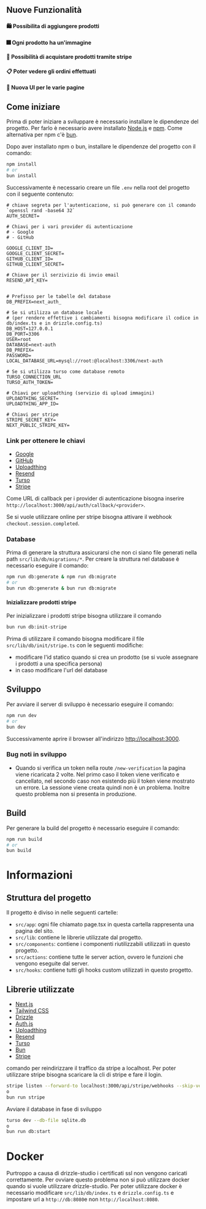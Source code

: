 ## Nuove Funzionalità
#### 🛍 Possibilita di aggiungere prodotti 
#### 🎆 Ogni prodotto ha un'immagine 
#### 💸 Possibilità di acquistare prodotti tramite stripe
#### 📋 Poter vedere gli ordini effettuati
#### 🎉 Nuova UI per le varie pagine

## Come iniziare

Prima di poter iniziare a sviluppare è necessario installare le dipendenze del progetto. Per farlo è necessario avere installato [Node.js](https://nodejs.org/en/) e [npm](https://www.npmjs.com/).
Come alternativa per npm c'è [bun](https://bun.sh/).

Dopo aver installato npm o bun, installare le dipendenze del progetto con il comando:
```bash
npm install
# or
bun install
```

Successivamente è necessario creare un file `.env` nella root del progetto con il seguente contenuto:
```.dotenv
# chiave segreta per l'autenticazione, si può generare con il comando `openssl rand -base64 32`
AUTH_SECRET=

# Chiavi per i vari provider di autenticazione
# - Google
# - GitHub

GOOGLE_CLIENT_ID=
GOOGLE_CLIENT_SECRET=
GITHUB_CLIENT_ID=
GITHUB_CLIENT_SECRET=

# Chiave per il serzivizio di invio email
RESEND_API_KEY=


# Prefisso per le tabelle del database
DB_PREFIX=next_auth_

# Se si utilizza un database locale
# (per rendere effettive i cambiamenti bisogna modificare il codice in db/index.ts e in drizzle.config.ts)
DB_HOST=127.0.0.1
DB_PORT=3306
USER=root
DATABASE=next-auth
DB_PREFIX=
PASSWORD=
LOCAL_DATABASE_URL=mysql://root:@localhost:3306/next-auth

# Se si utilizza turso come database remoto
TURSO_CONNECTION_URL
TURSO_AUTH_TOKEN=

# Chiavi per uploadthing (servizio di upload immagini)
UPLOADTHING_SECRET=
UPLOADTHING_APP_ID=

# Chiavi per stripe
STRIPE_SECRET_KEY=
NEXT_PUBLIC_STRIPE_KEY=
```

### Link per ottenere le chiavi
- [Google](https://console.cloud.google.com/)
- [GitHub](https://github.com/settings/apps)
- [Uploadthing](https://uploadthing.com/)
- [Resend](https://resend.com/)
- [Turso](https://turso.tech/)
- [Stripe](https://docs.stripe.com/keys)

Come URL di callback per i provider di autenticazione bisogna inserire `http://localhost:3000/api/auth/callback/<provider>`.

Se si vuole utilizzare online per stripe bisogna attivare il webhook `checkout.session.completed`.

### Database
Prima di generare la struttura assicurarsi che non ci siano file generati nella path `src/lib/db/migrations/*`.
Per creare la struttura nel database è necessario eseguire il comando:
```bash
npm run db:generate & npm run db:migrate
# or
bun run db:generate & bun run db:migrate
```

#### Inizializzare prodotti stripe
Per inizializzare i prodotti stripe bisogna utilizzare il comando 
```bash
bun run db:init-stripe
```
Prima di utilizzare il comando bisogna modificare il file `src/lib/db/init/stripe.ts` con le seguenti modifiche:
- modificare l'id statico quando si crea un prodotto (se si vuole assegnare i prodotti a una specifica persona)
- in caso modificare l'url del database


## Sviluppo
Per avviare il server di sviluppo è necessario eseguire il comando:
```bash
npm run dev
# or
bun dev
```
Successivamente aprire il browser all'indirizzo [http://localhost:3000](http://localhost:3000).

### Bug noti in sviluppo
- Quando si verifica un token nella route `/new-verification` la pagina viene ricaricata 2 volte. Nel primo caso il token viene verificato e cancellato, nel secondo caso non esistendo più il token viene mostrato un errore. La sessione viene creata quindi non è un problema. Inoltre questo problema non si presenta in produzione.


## Build
Per generare la build del progetto è necessario eseguire il comando:
```bash
npm run build
# or
bun build
```
# Informazioni
## Struttura del progetto
Il progetto è diviso in nelle seguenti cartelle:
- `src/app`: ogni file chiamato page.tsx in questa cartella rappresenta una pagina del sito.
- `src/lib`: contiene le librerie utilizzate dal progetto.
- `src/components`: contiene i componenti riutilizzabili utilizzati in questo progetto.
- `src/actions`: contiene tutte le server action, ovvero le funzioni che vengono eseguite dal server.
- `src/hooks`: contiene tutti gli hooks custom utilizzati in questo progetto.

## Librerie utilizzate
- [Next.js](https://nextjs.org/)
- [Tailwind CSS](https://tailwindcss.com/)
- [Drizzle](https://orm.drizzle.team/)
- [Auth.js](https://authjs.dev/)
- [Uploadthing](https://uploadthing.com/)
- [Resend](https://resend.com/)
- [Turso](https://turso.tech/)
- [Bun](https://bun.sh/)
- [Stripe](https://stripe.com/)

comando per reindirizzare il traffico da stripe a localhost. Per poter utilizzare stripe bisogna scaricare la cli di stripe e fare il login.
```bash
stripe listen --forward-to localhost:3000/api/stripe/webhooks --skip-verify
o
bun run stripe
```

Avviare il database in fase di sviluppo
```bash
turso dev --db-file sqlite.db
o
bun run db:start
```

# Docker
Purtroppo a causa di drizzle-studio i certificati ssl non vengono caricati correttamente. Per ovviare questo problema non si può utilizzare docker quando si vuole utilizzare drizzle-studio.
Per poter utilizzare docker è necessario modificare `src/lib/db/index.ts` e `drizzle.config.ts` e impostare url a `http://db:8080`e non `http://localhost:8080`.

